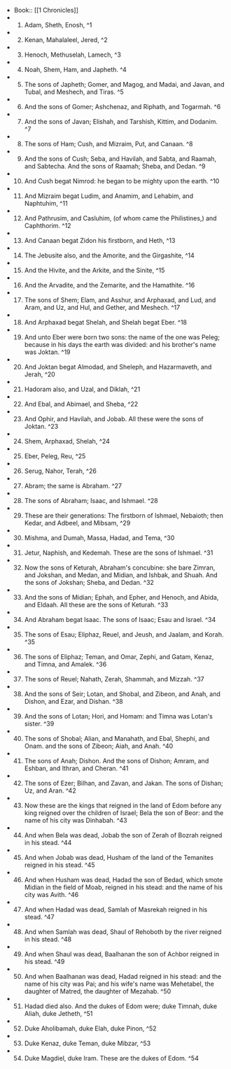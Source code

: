 - Book:: [[1 Chronicles]]
- 1. Adam, Sheth, Enosh, ^1
- 2. Kenan, Mahalaleel, Jered, ^2
- 3. Henoch, Methuselah, Lamech, ^3
- 4. Noah, Shem, Ham, and Japheth. ^4
- 5. The sons of Japheth; Gomer, and Magog, and Madai, and Javan, and Tubal, and Meshech, and Tiras. ^5
- 6. And the sons of Gomer; Ashchenaz, and Riphath, and Togarmah. ^6
- 7. And the sons of Javan; Elishah, and Tarshish, Kittim, and Dodanim. ^7
- 8. The sons of Ham; Cush, and Mizraim, Put, and Canaan. ^8
- 9. And the sons of Cush; Seba, and Havilah, and Sabta, and Raamah, and Sabtecha. And the sons of Raamah; Sheba, and Dedan. ^9
- 10. And Cush begat Nimrod: he began to be mighty upon the earth. ^10
- 11. And Mizraim begat Ludim, and Anamim, and Lehabim, and Naphtuhim, ^11
- 12. And Pathrusim, and Casluhim, (of whom came the Philistines,) and Caphthorim. ^12
- 13. And Canaan begat Zidon his firstborn, and Heth, ^13
- 14. The Jebusite also, and the Amorite, and the Girgashite, ^14
- 15. And the Hivite, and the Arkite, and the Sinite, ^15
- 16. And the Arvadite, and the Zemarite, and the Hamathite. ^16
- 17. The sons of Shem; Elam, and Asshur, and Arphaxad, and Lud, and Aram, and Uz, and Hul, and Gether, and Meshech. ^17
- 18. And Arphaxad begat Shelah, and Shelah begat Eber. ^18
- 19. And unto Eber were born two sons: the name of the one was Peleg; because in his days the earth was divided: and his brother's name was Joktan. ^19
- 20. And Joktan begat Almodad, and Sheleph, and Hazarmaveth, and Jerah, ^20
- 21. Hadoram also, and Uzal, and Diklah, ^21
- 22. And Ebal, and Abimael, and Sheba, ^22
- 23. And Ophir, and Havilah, and Jobab. All these were the sons of Joktan. ^23
- 24. Shem, Arphaxad, Shelah, ^24
- 25. Eber, Peleg, Reu, ^25
- 26. Serug, Nahor, Terah, ^26
- 27. Abram; the same is Abraham. ^27
- 28. The sons of Abraham; Isaac, and Ishmael. ^28
- 29. These are their generations: The firstborn of Ishmael, Nebaioth; then Kedar, and Adbeel, and Mibsam, ^29
- 30. Mishma, and Dumah, Massa, Hadad, and Tema, ^30
- 31. Jetur, Naphish, and Kedemah. These are the sons of Ishmael. ^31
- 32. Now the sons of Keturah, Abraham's concubine: she bare Zimran, and Jokshan, and Medan, and Midian, and Ishbak, and Shuah. And the sons of Jokshan; Sheba, and Dedan. ^32
- 33. And the sons of Midian; Ephah, and Epher, and Henoch, and Abida, and Eldaah. All these are the sons of Keturah. ^33
- 34. And Abraham begat Isaac. The sons of Isaac; Esau and Israel. ^34
- 35. The sons of Esau; Eliphaz, Reuel, and Jeush, and Jaalam, and Korah. ^35
- 36. The sons of Eliphaz; Teman, and Omar, Zephi, and Gatam, Kenaz, and Timna, and Amalek. ^36
- 37. The sons of Reuel; Nahath, Zerah, Shammah, and Mizzah. ^37
- 38. And the sons of Seir; Lotan, and Shobal, and Zibeon, and Anah, and Dishon, and Ezar, and Dishan. ^38
- 39. And the sons of Lotan; Hori, and Homam: and Timna was Lotan's sister. ^39
- 40. The sons of Shobal; Alian, and Manahath, and Ebal, Shephi, and Onam. and the sons of Zibeon; Aiah, and Anah. ^40
- 41. The sons of Anah; Dishon. And the sons of Dishon; Amram, and Eshban, and Ithran, and Cheran. ^41
- 42. The sons of Ezer; Bilhan, and Zavan, and Jakan. The sons of Dishan; Uz, and Aran. ^42
- 43. Now these are the kings that reigned in the land of Edom before any king reigned over the children of Israel; Bela the son of Beor: and the name of his city was Dinhabah. ^43
- 44. And when Bela was dead, Jobab the son of Zerah of Bozrah reigned in his stead. ^44
- 45. And when Jobab was dead, Husham of the land of the Temanites reigned in his stead. ^45
- 46. And when Husham was dead, Hadad the son of Bedad, which smote Midian in the field of Moab, reigned in his stead: and the name of his city was Avith. ^46
- 47. And when Hadad was dead, Samlah of Masrekah reigned in his stead. ^47
- 48. And when Samlah was dead, Shaul of Rehoboth by the river reigned in his stead. ^48
- 49. And when Shaul was dead, Baalhanan the son of Achbor reigned in his stead. ^49
- 50. And when Baalhanan was dead, Hadad reigned in his stead: and the name of his city was Pai; and his wife's name was Mehetabel, the daughter of Matred, the daughter of Mezahab. ^50
- 51. Hadad died also. And the dukes of Edom were; duke Timnah, duke Aliah, duke Jetheth, ^51
- 52. Duke Aholibamah, duke Elah, duke Pinon, ^52
- 53. Duke Kenaz, duke Teman, duke Mibzar, ^53
- 54. Duke Magdiel, duke Iram. These are the dukes of Edom. ^54
